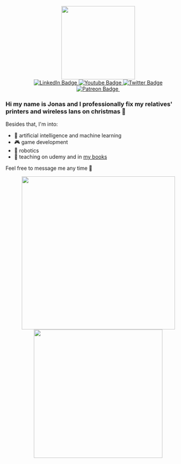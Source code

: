 <div id="header" align="center">
  <a href="https://stonedrum.de/">
    <img src="https://stonedrum.de/wp-content/uploads/2018/11/cropped-StoneDrumTitle.png" width="200"/>
  </a>

<div id="badges">
  <a href="https://www.linkedin.com/in/dr-jonas-freiknecht-982b82232/">
    <img src="https://img.shields.io/badge/LinkedIn-blue?style=for-the-badge&logo=linkedin&logoColor=white" alt="LinkedIn Badge"/>
  </a>
  <a href="https://www.youtube.com/padmalcom">
    <img src="https://img.shields.io/badge/YouTube-red?style=for-the-badge&logo=youtube&logoColor=white" alt="Youtube Badge"/>
  </a>
  <a href="https://twitter.com/padmalcom">
    <img src="https://img.shields.io/badge/Twitter-blue?style=for-the-badge&logo=twitter&logoColor=white" alt="Twitter Badge"/>
  </a> 
</div>
<a href="https://www.patreon.com/padmalcom">
    <img src="https://img.shields.io/endpoint.svg?url=https%3A%2F%2Fshieldsio-patreon.vercel.app%2Fapi%3Fusername%3Dpadmalcom%26type%3Dpatrons&style=flat" alt="Patreon Badge" />
  </a>
<img src="https://komarev.com/ghpvc/?username=padmalcom&style=flat-square&color=blue" alt=""/>
  
</div>

### Hi my name is Jonas and I professionally fix my relatives' printers and wireless lans on christmas 🎄

Besides that, I'm into:

- 🧠 artificial intelligence and machine learning
- 🎮 game development
- 🤖 robotics
- 🏫 teaching on udemy and in [my books](https://www.amazon.de/Jonas-Freiknecht/e/B009P0H6SA)

Feel free to message me any time 💬


<p align='center'>
  <a href="#"><img src="https://github-readme-stats.vercel.app/api?username=padmalcom&show_icons=true&count_private=false&theme=dark" width="417"></a>
  <a href="#"><img src="https://github-readme-stats.vercel.app/api/top-langs/?username=padmalcom&layout=compact&theme=dark" width="350"></a>
</p>
